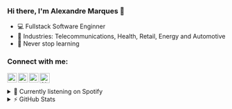 ### Hi there, I'm Alexandre Marques 👋

- 💻 Fullstack Software Enginner
- 🔭 Industries: Telecommunications, Health, Retail, Energy and Automotive
- 🌱 Never stop learning

### Connect with me:
<a href="https://links.alexandremarques.io/twitter">
  <img align="left" alt="Alexandre Marques | Twitter" width="22px" src="https://raw.githubusercontent.com/peterthehan/peterthehan/master/assets/twitter.svg" />
</a>
<a href="https://links.alexandremarques.io/linkedin">
  <img align="left" alt="Alexandre Marques | Linkedin" width="22px" src="https://raw.githubusercontent.com/peterthehan/peterthehan/master/assets/linkedin.svg" />
</a>
<a href="https://links.alexandremarques.io/github">
  <img align="left" alt="Alexandre Marques | Github" width="22px" src="https://github.githubassets.com/images/modules/logos_page/GitHub-Mark.png" />
</a>
<a href="https://codesandbox.io/u/alexmarqs">
  <img align="left" alt="Alexandre Marques | CodeSandbox" width="23px" src="https://www.iconbolt.com/iconsets/radix-icons/codesandbox-logo.svg" />
</a>

<br />


<br />

<details>
  <summary>🎵 Currently listening on Spotify</summary> 
  <img alt="playing now" src="https://spotify-now-playing-svg.vercel.app/api" width="460" height="60">
</details>

<details>
  <summary>⚡ GitHub Stats</summary> 
  <img align="left" alt="alexmarq's GitHub Stats" src="https://github-readme-stats.vercel.app/api?username=alexmarqs&show_icons=true&hide_border=true" />
</details>
